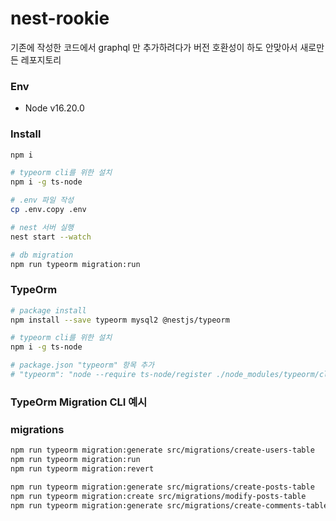 # nest-rookie
기존에 작성한 코드에서 graphql 만 추가하려다가 버전 호환성이 하도 안맞아서
새로만든 레포지토리


### Env
- Node v16.20.0


### Install
```sh
npm i

# typeorm cli를 위한 설치
npm i -g ts-node

# .env 파일 작성
cp .env.copy .env

# nest 서버 실행
nest start --watch

# db migration
npm run typeorm migration:run

```



### TypeOrm
```sh
# package install
npm install --save typeorm mysql2 @nestjs/typeorm

# typeorm cli를 위한 설치
npm i -g ts-node

# package.json "typeorm" 항목 추가
# "typeorm": "node --require ts-node/register ./node_modules/typeorm/cli.js -d data-source.ts"
```


### TypeOrm Migration CLI 예시
### migrations
```sh
npm run typeorm migration:generate src/migrations/create-users-table
npm run typeorm migration:run
npm run typeorm migration:revert

npm run typeorm migration:generate src/migrations/create-posts-table
npm run typeorm migration:create src/migrations/modify-posts-table
npm run typeorm migration:generate src/migrations/create-comments-table
```

